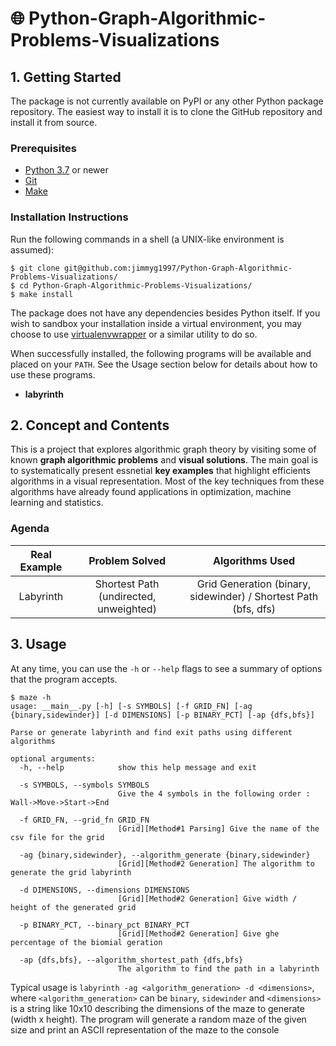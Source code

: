 # 🌐 Python-Graph-Algorithmic-Problems-Visualizations


## 1. Getting Started
The package is not currently available on PyPI or any other Python package repository. The easiest way to install it is to clone the GitHub repository and install it from source.

### Prerequisites
* [Python 3.7](https://www.python.org/downloads/) or newer
* [Git](https://git-scm.com/)
* [Make](https://www.gnu.org/software/make/)



### Installation Instructions
Run the following commands in a shell (a UNIX-like environment is assumed):

```
$ git clone git@github.com:jimmyg1997/Python-Graph-Algorithmic-Problems-Visualizations/
$ cd Python-Graph-Algorithmic-Problems-Visualizations/
$ make install
```
The package does not have any dependencies besides Python itself. If you wish to sandbox your installation inside a virtual environment, you may choose to use [virtualenvwrapper](https://virtualenvwrapper.readthedocs.io/en/latest/) or a similar utility to do so.

When successfully installed, the following programs will be available and placed on your `PATH`. See the Usage section below for details about how to use these programs.

* **labyrinth**






## 2. Concept and Contents

This is a project that explores algorithmic graph theory by visiting some of known **graph algorithmic problems** and **visual solutions**. The main goal is to systematically present essnetial **key examples** that highlight efficients algorithms in a visual representation. Most of the key techniques from these algorithms have already found applications in optimization, machine learning and statistics.
 
### Agenda

| Real Example | Problem Solved | Algorithms Used|
|:-:|:-:|:-:|
| Labyrinth | Shortest Path (undirected, unweighted) | Grid Generation (binary, sidewinder) / Shortest Path (bfs, dfs)|


## 3. Usage

At any time, you can use the `-h` or `--help` flags to see a summary of options that the program accepts.

```
$ maze -h
usage: __main__.py [-h] [-s SYMBOLS] [-f GRID_FN] [-ag {binary,sidewinder}] [-d DIMENSIONS] [-p BINARY_PCT] [-ap {dfs,bfs}]

Parse or generate labyrinth and find exit paths using different algorithms

optional arguments:
  -h, --help            show this help message and exit
  
  -s SYMBOLS, --symbols SYMBOLS
                        Give the 4 symbols in the following order : Wall->Move->Start->End
                        
  -f GRID_FN, --grid_fn GRID_FN
                        [Grid][Method#1 Parsing] Give the name of the csv file for the grid
                        
  -ag {binary,sidewinder}, --algorithm_generate {binary,sidewinder}
                        [Grid][Method#2 Generation] The algorithm to generate the grid labyrinth
                        
  -d DIMENSIONS, --dimensions DIMENSIONS
                        [Grid][Method#2 Generation] Give width / height of the generated grid
                        
  -p BINARY_PCT, --binary_pct BINARY_PCT
                        [Grid][Method#2 Generation] Give ghe percentage of the biomial geration
                        
  -ap {dfs,bfs}, --algorithm_shortest_path {dfs,bfs}
                        The algorithm to find the path in a labyrinth
```

Typical usage is `labyrinth -ag <algorithm_generation> -d <dimensions>`, where `<algorithm_generation>` can be `binary`, `sidewinder` and `<dimensions>` is a string like 10x10 describing the dimensions of the maze to generate (width x height). The program will generate a random maze of the given size and print an ASCII representation of the maze to the console
